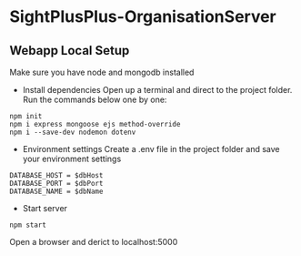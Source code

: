 # SightPlusPlus-OrganisationServer
## Webapp Local Setup
Make sure you have node and mongodb installed
* Install dependencies
Open up a terminal and direct to the project folder. Run the commands below one by one:
```
npm init
npm i express mongoose ejs method-override
npm i --save-dev nodemon dotenv
```
* Environment settings
Create a .env file in the project folder and save your environment settings
```
DATABASE_HOST = $dbHost
DATABASE_PORT = $dbPort
DATABASE_NAME = $dbName
```
* Start server
```
npm start
```
Open a browser and derict to localhost:5000